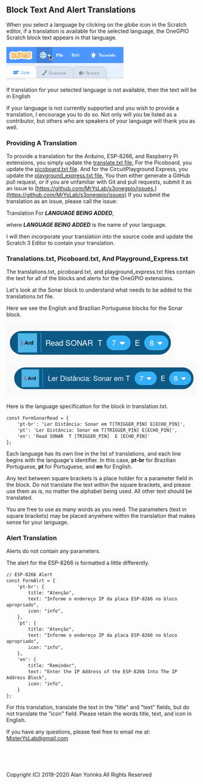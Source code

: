 ## Block Text And Alert Translations

When you select a language by clicking on the *globe* icon in the
Scratch editor, if a translation is available for the selected language,
the OneGPIO Scratch block text appears in that language.

<img src="../images/languages.png" >

If translation for your selected language is not available, then the
text will be in English

If your language is not currently supported and you wish to provide a
translation, I encourage you to do so. Not only will you be listed as a
contributor, but others who are speakers of your language will thank you
as well.

### Providing A Translation

To provide a translation for the Arduino, ESP-8266, and Raspberry Pi
extensions, you simply update the
[translate.txt file.](https://github.com/MrYsLab/s3onegpio/blob/master/translations/translations.txt)
For the Picoboard, you update the
[picoboard.txt file](https://github.com/MrYsLab/s3onegpio/blob/master/translations/picoboard.txt).
And for the CircuitPlayground Express, you update the
[playground_express.txt file.](https://github.com/MrYsLab/s3onegpio/blob/master/translations/playground_express.tx)
You then either generate a GitHub pull request, or if you are unfamiliar
with Git and pull requests, submit it as an issue to
[https://github.com/MrYsLab/s3onegpio/issues.](https://github.com/MrYsLab/s3onegpio/issues)
If you submit the translation as an issue, please call the issue:

Translation For ***LANGUAGE BEING ADDED***, 

where ***LANGUAGE BEING ADDED*** is the name of your language.

I will then incorporate your translation into the source code and update
the Scratch 3 Editor to contain your translation.

### Translations.txt, Picoboard.txt, And Playground_Express.txt
 
 The translations.txt, picoboard.txt, and playground_express.txt files contain the text for all
 of the blocks and alerts for the OneGPIO extensions.

Let's look at the Sonar block to understand what needs to be added to
the translations.txt file.
 
 Here we see the English and Brazilian Portuguese blocks for the Sonar
 block.

<img src="../images/sonar_english.png" >


<img src="../images/sonar_pt-br.png" >

Here is the language specification for the block in translation.txt.

```
const FormSonarRead = {
    'pt-br': 'Ler Distância: Sonar em T[TRIGGER_PIN] E[ECHO_PIN]',
    'pt': 'Ler Distância: Sonar em T[TRIGGER_PIN] E[ECHO_PIN]',
    'en': 'Read SONAR  T [TRIGGER_PIN]  E [ECHO_PIN]'
};
```

Each language has its own line in the list of translations, and each
line begins with the language's identifier. In this case, **pt-br** for
Brazilian Portuguese, **pt** for Portuguese, and **en** for English.

Any text between square brackets is a place holder for a parameter field
in the block. Do not translate the text within the square brackets, and
please use them as is, no matter the alphabet being used. All other text
should be translated.

You are free to use as many words as you need.  The parameters (text 
in square brackets) may be placed anywhere within the translation 
that makes sense for your language.

### Alert Translation

Alerts do not contain any parameters.

The alert for the ESP-8266 is formatted a little differently. 

```
// ESP-8266 Alert
const FormAlrt = {
    'pt-br': {
        title: "Atenção",
        text: "Informe o endereço IP da placa ESP-8266 no bloco apropriado",
        icon: "info",
    },
    'pt': {
        title: "Atenção",
        text: "Informe o endereço IP da placa ESP-8266 no bloco apropriado",
        icon: "info",
    },
    'en': {
        title: "Reminder",
        text: "Enter the IP Address of the ESP-8266 Into The IP Address Block",
        icon: "info",
    }
};
```

For this translation, translate the text in the "title" and "text"
fields, but do not translate the "icon" field. Please retain the words
title, text, and icon in English.

If you have any questions, please feel free to email me at:
[MisterYsLab@gmail.com](mailto:MisterYsLab@gmail.com)



<br>
<br>
<br>


Copyright (C) 2019-2020 Alan Yorinks All Rights Reserved
